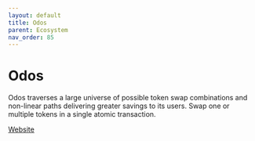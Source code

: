 ```yaml
---
layout: default
title: Odos
parent: Ecosystem
nav_order: 85
---
```

# Odos

Odos traverses a large universe of possible token swap combinations and non-linear paths delivering greater savings to its users. Swap one or multiple tokens in a single atomic transaction.

[Website](http://app.odos.xyz)